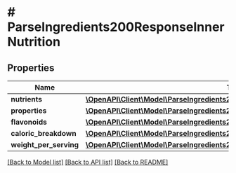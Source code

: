 # # ParseIngredients200ResponseInnerNutrition

## Properties

Name | Type | Description | Notes
------------ | ------------- | ------------- | -------------
**nutrients** | [**\OpenAPI\Client\Model\ParseIngredients200ResponseInnerNutritionNutrientsInner[]**](ParseIngredients200ResponseInnerNutritionNutrientsInner.md) |  |
**properties** | [**\OpenAPI\Client\Model\ParseIngredients200ResponseInnerNutritionPropertiesInner[]**](ParseIngredients200ResponseInnerNutritionPropertiesInner.md) |  |
**flavonoids** | [**\OpenAPI\Client\Model\ParseIngredients200ResponseInnerNutritionPropertiesInner[]**](ParseIngredients200ResponseInnerNutritionPropertiesInner.md) |  |
**caloric_breakdown** | [**\OpenAPI\Client\Model\ParseIngredients200ResponseInnerNutritionCaloricBreakdown**](ParseIngredients200ResponseInnerNutritionCaloricBreakdown.md) |  |
**weight_per_serving** | [**\OpenAPI\Client\Model\ParseIngredients200ResponseInnerNutritionWeightPerServing**](ParseIngredients200ResponseInnerNutritionWeightPerServing.md) |  |

[[Back to Model list]](../../README.md#models) [[Back to API list]](../../README.md#endpoints) [[Back to README]](../../README.md)
